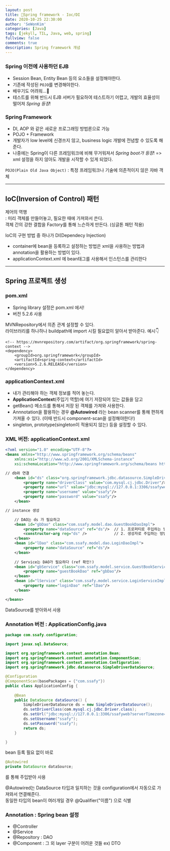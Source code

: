 ```yaml
---
layout: post
title: 🎩Spring framework - Ioc/DI
date: 2020-10-25 22:30:00
author: 'SeWonKim'
categories: [Java]
tags: [jekyll, TIL, Java, web, spring]
fullview: false
comments: true
description: Spring framework 개념
---
```


### Spring 이전에 사용하던 EJB

- Session Bean, Entity Bean 등의 요소들을 설정해야한다. 
- 기존에 작성된 `POJO`를 변경해야한다.
- 배우기도 어려워...😤
- 테스트를 위해 반드시 EJB 서버가 필요하여 테스트하기 어렵고, 개발의 효율성이 떨어져 *Spring 등장*!

### Spring Framework

- DI, AOP 와 같은 새로운 프로그래밍 방법론으로 가능
- POJO + Framework
- 개발자가 low level에 신경쓰지 않고, business logic 개발에 전념할 수 있도록 해준다.
- 나중에는 Spring이 다른 프레임워크에 비해 무거워져서 *Spring boot가 등장*! => xml 설정을 하지 않아도 개발을 시작할 수 있게 되었다.


`POJO(Plain Old Java Object)` : 특정 프레임워크나 기술에 의존적이지 않은 자바 객체

---

## IoC(Inversion of Control) 패턴

제어의 역행       
: 미리 객체를 만들어놓고, 필요한 때에 가져와서 쓴다.      
객체 간의 강한 결합을 Factory를 통해 느슨하게 만든다. (싱글톤 패턴 적용)


IoC의 구현 방법 중 하나가 DI(Dependecy Injection)       
- container에 bean을 등록하고 설정하는 방법은 xml을 사용하는 방법과 annotation을 활용하는 방법이 있다.
- applicationContext.xml 에 bean태그를 사용해서 인스턴스를 관리한다

---

## Spring 프로젝트 생성

### pom.xml 

- Spring library 설정은 pom.xml 에서!
- 버전 5.2.6 사용

MVNRepository에서 의존 관계 설정할 수 있다.     
라이브러리를 하나하나 buildpath에 import 시킬 필요없이 알아서 받아준다. 예시👇
```
<!-- https://mvnrepository.com/artifact/org.springframework/spring-context -->
<dependency>
    <groupId>org.springframework</groupId>
    <artifactId>spring-context</artifactId>
    <version>5.2.6.RELEASE</version>
</dependency>
```

### applicationContext.xml

- 내가 관리해야 하는 객체 정보를 적어 놓는다.
- **ApplicationContext**(주입기 역할)에 여기 저장되어 있는 값들을 담고
- getBean() 메소드를 통해서 저장 된 객체를 가져와 사용한다. 
- Annnotation을 활용하는 경우 **@Autowired** 라는 bean scanner를 통해 편하게 가져올 수 있다. (이때 반드시 component-scan을 설정해야한다!)
- singleton, prototype(singleton이 적용되지 않는) 등을 설정할 수 있다.

### XML 버전: applicationContext.xml
```xml
<?xml version="1.0" encoding="UTF-8"?>
<beans xmlns="http://www.springframework.org/schema/beans"
	xmlns:xsi="http://www.w3.org/2001/XMLSchema-instance"
	xsi:schemaLocation="http://www.springframework.org/schema/beans http://www.springframework.org/schema/beans/spring-beans.xsd">

// db와 연결
	<bean id="ds" class="org.springframework.jdbc.datasource.SimpleDriverDataSource">
		<property name="driverClass" value="com.mysql.cj.jdbc.Driver"/>
		<property name="url" value="jdbc:mysql://127.0.0.1:3306/ssafyweb?serverTimezone=UTC&amp;useUniCode=yes&amp;characterEncoding=UTF-8"/>
		<property name="username" value="ssafy"/>
		<property name="password" value="ssafy"/>
	</bean>

// instance 생성

    // DAO는 ds 가 필요하고
	<bean id="gbDao" class="com.ssafy.model.dao.GuestBookDaoImpl">
		<property name="dataSource" ref="ds"/>  // 1. 프로퍼티로 주입하는 방법
        <constructor-arg reg="ds" />            // 2. 생성자로 주입하는 방법 (택 1)            
	</bean>
	<bean id="lDao" class="com.ssafy.model.dao.LoginDaoImpl">
		<property name="dataSource" ref="ds"/>
	</bean>
	
    // Service는 DAO가 필요하다 (ref 확인!)
	<bean id="gbService" class="com.ssafy.model.service.GuestBookServiceImpl">
		<property name="guestBookDao" ref="gbDao"/>
	</bean>
	<bean id="lService" class="com.ssafy.model.service.LoginServiceImpl">
		<property name="loginDao" ref="lDao"/>
	</bean>

</beans>
```

DataSource를 받아와서 사용


### Annotation 버전 : ApplicationConfig.java
```java
package com.ssafy.configuration;

import javax.sql.DataSource;

import org.springframework.context.annotation.Bean;
import org.springframework.context.annotation.ComponentScan;
import org.springframework.context.annotation.Configuration;
import org.springframework.jdbc.datasource.SimpleDriverDataSource;

@Configuration
@ComponentScan(basePackages = {"com.ssafy"})
public class ApplicationConfig {
	
	@Bean
	public DataSource dataSource() {
		SimpleDriverDataSource ds = new SimpleDriverDataSource();
		ds.setDriverClass(com.mysql.cj.jdbc.Driver.class);
		ds.setUrl("jdbc:mysql://127.0.0.1:3306/ssafyweb?serverTimezone=UTC&useUniCode=yes&characterEncoding=UTF-8");
		ds.setUsername("ssafy");
		ds.setPassword("ssafy");
		return ds;
	}

}
```

bean 등록 필요 없이 바로
```java
@Autowired
private DataSource dataSource;
```
를 통해 주입받아 사용

@Autowired는 DataSource 타입과 일치하는 것을 configuration에서 자동으로 가져와서 연결해준다.    
동일한 타입의 bean이 여러개일 경우 @Qualifier("이름") 으로 식별

### Annotation : Spring bean 설정

- @Controller
- @Service
- @Repository : DAO
- @Component : 그 외 layer 구분이 어려운 것들 ex) DTO
